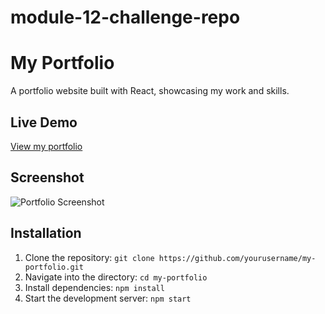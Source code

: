 # module-12-challenge-repo

# My Portfolio

A portfolio website built with React, showcasing my work and skills.

## Live Demo

[View my portfolio](https://your-portfolio.netlify.app)

## Screenshot

![Portfolio Screenshot](screenshot-url)

## Installation

1. Clone the repository: `git clone https://github.com/yourusername/my-portfolio.git`
2. Navigate into the directory: `cd my-portfolio`
3. Install dependencies: `npm install`
4. Start the development server: `npm start`


